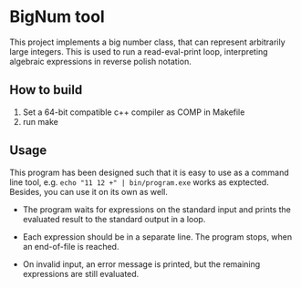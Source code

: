 
# BigNum tool

This project implements a big number class, that can represent
arbitrarily large integers. This is used to run a read-eval-print loop,
interpreting algebraic expressions in reverse polish notation.

## How to build

1. Set a 64-bit compatible c++ compiler as COMP in Makefile
2. run make

## Usage

This program has been designed such that it is easy to use as a command line tool,
e.g. `echo "11 12 +" | bin/program.exe` works as exptected. Besides, you can use
it on its own as well.

- The program waits for expressions on the standard input and prints the
evaluated result to the standard output in a loop.

- Each expression should be in a separate line. The program stops, when an
end-of-file is reached.

- On invalid input, an error message is printed, but the remaining expressions
are still evaluated.






